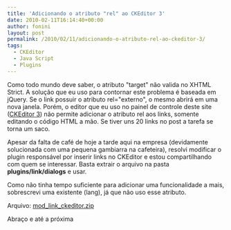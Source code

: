 ```yaml
---
title: 'Adicionando o atributo "rel" ao CKEditor 3'
date: 2010-02-11T16:14:40+00:00
author: fonini
layout: post
permalink: /2010/02/11/adicionando-o-atributo-rel-ao-ckeditor-3/
tags:
  - CKEditor
  - Java Script
  - Plugins
---
```

Como todo mundo deve saber, o atributo "target" não valida no XHTML Strict. A solução que eu uso para contornar este problema é baseada em jQuery. Se o link possuir o atributo rel="externo", o mesmo abrirá em uma nova janela. Porém, o editor que eu uso no painel de controle deste site (<a href="http://www.ckeditor.com" rel="externo">CKEditor 3</a>) não permite adicionar o atributo rel aos links, somente editando o código HTML a mão. Se tiver uns 20 links no post a tarefa se torna um saco.

Apesar da falta de café de hoje a tarde aqui na empresa (devidamente solucionada com uma pequena gambiarra na cafeteira), resolvi modificar o plugin responsável por inserir links no CKEditor e estou compartilhando com quem se interessar. Basta extrair o arquivo na pasta **plugins/link/dialogs** e usar.

Como não tinha tempo suficiente para adicionar uma funcionalidade a mais, sobrescrevi uma existente (lang), já que não uso esse atributo.

Arquivo: [mod_link_ckeditor.zip](https://www.dropbox.com/s/2dxyo5jyxif7475/mod_link_ckeditor.zip?dl=0)

Abraço e até a próxima